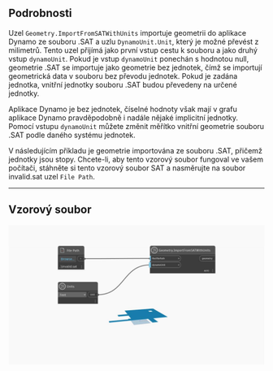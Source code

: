 ## Podrobnosti
Uzel `Geometry.ImportFromSATWithUnits` importuje geometrii do aplikace Dynamo ze souboru .SAT a uzlu `DynamoUnit.Unit`, který je možné převést z milimetrů. Tento uzel přijímá jako první vstup cestu k souboru a jako druhý vstup `dynamoUnit`. Pokud je vstup `dynamoUnit` ponechán s hodnotou null, geometrie .SAT se importuje jako geometrie bez jednotek, čímž se importují geometrická data v souboru bez převodu jednotek. Pokud je zadána jednotka, vnitřní jednotky souboru .SAT budou převedeny na určené jednotky.

Aplikace Dynamo je bez jednotek, číselné hodnoty však mají v grafu aplikace Dynamo pravděpodobně i nadále nějaké implicitní jednotky. Pomocí vstupu `dynamoUnit` můžete změnit měřítko vnitřní geometrie souboru .SAT podle daného systému jednotek.

V následujícím příkladu je geometrie importována ze souboru .SAT, přičemž jednotky jsou stopy. Chcete-li, aby tento vzorový soubor fungoval ve vašem počítači, stáhněte si tento vzorový soubor SAT a nasměrujte na soubor invalid.sat uzel `File Path`.

___
## Vzorový soubor

![Geometry.ImportFromSATWithUnits](./GeometryUI.ImportFromSATWithUnits_img.jpg)
